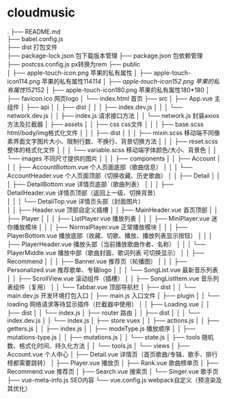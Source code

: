 # cloudmusic
.
├── README.md			
├── babel.config.js			
├── dist                                打包文件         									   
├── package-lock.json                   包下载版本管理
├── package.json                        包依赖管理           
├── postcss.config.js                   px转换为rem
├── public                              
│   ├── apple-touch-icon.png            苹果的私有属性
│   ├── apple-touch-icon114.png         苹果的私有属性114*114
│   ├── apple-touch-icon152.png         苹果的私有属性152*152
│   ├── apple-touch-icon180.png         苹果的私有属性180*180
│   ├── favicon.ico                     网页logo
│   └── index.html                      首页
├── src
│   ├── App.vue                         主组件
│   ├── api
│   │   ├── dist
│   │   │   ├── index.dev.js
│   │   │   └── network.dev.js
│   │   ├── index.js                    请求接口方法
│   │   └── network.js                  封装axios方法及拦截器
│   ├── assets
│   │   ├── css                         css文件
│   │   │   ├── base.scss               html/body/img格式化文件
│   │   │   ├── dist
│   │   │   ├── mixin.scss              移动端不同像素界面文字图片大小、限制行数、不换行、背景切换方法
│   │   │   ├── reset.scss              整体的格式化文件
│   │   │   └── variable.scss           移动端字体颜色/大小、背景色
│   │   └── images                      不同尺寸提供的图片
│   │ 
│   ├── components
│   │   ├── Account
│   │   │   ├── AccountBottom.vue       个人页面底部（歌曲信息）
│   │   │   └── AccountHeader.vue       个人页面顶部（切换收藏、历史歌曲）
│   │   ├── Detail
│   │   │   ├── DetailBottom.vue        详情页底部（歌曲列表）
│   │   │   ├── DetailHeader.vue        详情页顶部（返回上一级、切换背景）        
│   │   │   └── DetailTop.vue           详情页头部（封面图片）           
│   │   ├── Header.vue                  顶部自定义插槽
│   │   ├── MainHeader.vue              首页顶部
│   │   ├── Player
│   │   │   ├── ListPlayer.vue          播放列表
│   │   │   ├── MiniPlayer.vue          迷你播放模块
│   │   │   ├── NormalPlayer.vue        正常播放模块
│   │   │   ├── PlayerBottom.vue        播放底部（收藏、切歌、播放、播放列表显示按钮）
│   │   │   ├── PlayerHeader.vue        播放头部（当前播放歌曲作者、名称）
│   │   │   └── PlayerMiddle.vue        播放中部（歌曲封面、歌词列表 可切换显示）
│   │   ├── Recommend
│   │   │   ├── Banner.vue              推荐页（轮播图）
│   │   │   ├── Personalized.vue        推荐歌单、专辑logo
│   │   │   └── SongList.vue            最新音乐列表
│   │   ├── ScrollView.vue              滚动组件（插槽）
│   │   ├── SongListItem.vue            音乐列表组件（复用）
│   │   └── Tabbar.vue                  顶部导航栏
│   ├── dist
│   │   └── main.dev.js                 开发环境打包入口
│   ├── main.js                         入口文件
│   ├── plugin
│   │   └── loading                     网络请求等待显示插件（拦截器中使用）
│   │       ├── Loading.vue
│   │       ├── dist
│   │       └── index.js
│   ├── router                          路由
│   │   ├── dist
│   │   │   └── index.dev.js
│   │   └── index.js
│   ├── store                           vuex
│   │   ├── actions.js
│   │   ├── getters.js
│   │   ├── index.js
│   │   ├── modeType.js                 播放顺序
│   │   ├── mutations-type.js
│   │   ├── mutations.js
│   │   └── state.js
│   ├── tools                           随机数、格式化时间、持久化方法
│   │   └── tools.js
│   └── views
│       ├── Account.vue                 个人中心
│       ├── Detail.vue                  详情页（首页歌曲/专辑、歌手、排行榜都需要跳转）
│       ├── Player.vue                  播放页
│       ├── Rank.vue                    歌曲榜单页
│       ├── Recommend.vue               推荐页
│       ├── Search.vue                  搜索页
│       └── Singer.vue                  歌手页
├── vue-meta-info.js                    SEO内容
└── vue.config.js                       webpack自定义（预渲染及其优化）
